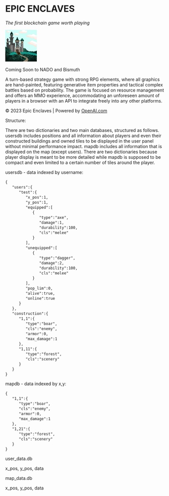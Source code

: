 # EPIC ENCLAVES
_The first blockchain game worth playing_

![Castle Image](img/assets/castle.png)

Coming Soon to NADO and Bismuth

A turn-based strategy game with strong RPG elements, where all graphics are hand-painted, featuring generative item properties and tactical complex battles based on probability. The game is focused on resource management and offers an MMO experience, accommodating an unforeseen amount of players in a browser with an API to integrate freely into any other platforms.

© 2023 Epic Enclaves | Powered by [OpenAI.com](https://openai.com)

Structure:

There are two dictionaries and two main databases, structured as follows. usersdb includes positions and all information about players and even their constructed buildings and owned tiles to be displayed in the user panel without minimal performance impact. mapdb includes all information that is displayed on the map (except users). There are two dictionaries because player display is meant to be more detailed while mapdb is supposed to be compact and even limited to a certain number of tiles around the player.

usersdb - data indexed by username:
```
{
   "users":{
      "test":{
         "x_pos":1,
         "y_pos":1,
         "equipped":[
            {
               "type":"axe",
               "damage":1,
               "durability":100,
               "cls":"melee"
            }
         ],
         "unequipped":[
            {
               "type":"dagger",
               "damage":2,
               "durability":100,
               "cls":"melee"
            }
         ],
         "pop_lim":0,
         "alive":true,
         "online":true
      }
   },
   "construction":{
      "1,1":{
         "type":"boar",
         "cls":"enemy",
         "armor":0,
         "max_damage":1
      },
      "1,11":{
         "type":"forest",
         "cls":"scenery"
      }
   }
}
```


mapdb - data indexed by x,y:
```
{
   "1,1":{
      "type":"boar",
      "cls":"enemy",
      "armor":0,
      "max_damage":1
   },
   "1,21":{
      "type":"forest",
      "cls":"scenery"
   }
}
```

user_data.db

x_pos, y_pos, data


map_data.db

x_pos, y_pos, data